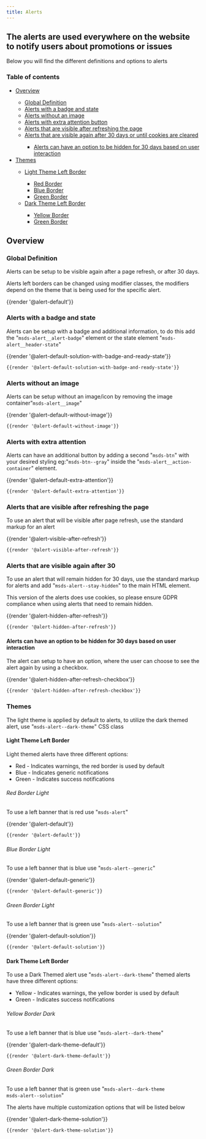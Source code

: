 ```yaml
---
title: Alerts
---
```


## The alerts are used everywhere on the website to notify users about promotions or issues
Below you will find the different definitions and options to alerts

### Table of contents
<div class="row">
    <div class="col-12">
        <ul class="document__unordered-list">
            <li class="document__unordered-list-item"> 
                 <a class="msds-link"href="#overview">Overview</a>
            </li>
            <ul class="document__unordered-list">
                <li class="document__unordered-list-item">
                  <a class="msds-link"href="#global-definition">Global Definition</a>
                </li>
                <li class="document__unordered-list-item"> 
                    <a class="msds-link"href="#alerts-with-a-badge-and-state">Alerts with a badge and state</a>
                </li>
                <li class="document__unordered-list-item"> 
                    <a class="msds-link"href="#alerts-without-an-image">Alerts without an image</a>
                </li>
                <li class="document__unordered-list-item">
                  <a class="msds-link"href="#alerts-with-extra-attention">Alerts with extra attention button</a>
                </li>
                <li class="document__unordered-list-item">
                  <a class="msds-link"href="#alerts-that-are-visible-after-refreshing-the-page">Alerts that are visible after refreshing the page</a>
                </li>
                <li class="document__unordered-list-item">
                  <a class="msds-link"href="#alerts-that-are-visible-again-after-30-days-or-until-cookies-are-cleared">Alerts that are visible again after 30 days or until cookies are cleared</a>
                </li>
                <ul class="document__unordered-list">
                    <li class="document__unordered-list-item">
                    <a class="msds-link"href="#alerts-can-have-an-option-to-be-hidden-for-30-days-based-on-user-interaction">Alerts can have an option to be hidden for 30 days based on user interaction</a>
                    </li>
                </ul>
            </ul>
            <li class="document__unordered-list-item"> 
                 <a class="msds-link"href="#themes">Themes</a>
            </li>
            <ul class="document__unordered-list">
                <li class="document__unordered-list-item"> 
                    <a class="msds-link"href="#light-theme-left-border">Light Theme Left Border</a>
                </li>
                <ul class="document__unordered-list">
                    <li class="document__unordered-list-item">
                       <a class="msds-link"href="#red-border-light">Red Border</a>
                    </li>
                    <li class="document__unordered-list-item">
                        <a class="msds-link"href="#blue-border-light">Blue Border</a>
                    </li>
                    <li class="document__unordered-list-item">
                        <a class="msds-link"href="#green-border-light">Green Border</a>
                    </li>
                </ul>
                <li class="document__unordered-list-item"> 
                    <a class="msds-link"href="#dark-theme-left-border">Dark Theme Left Border</a>
                </li>
                <ul class="document__unordered-list">
                    <li class="document__unordered-list-item">
                        <a class="msds-link"href="#yellow-border-dark">Yellow Border</a>
                    </li>
                    <li class="document__unordered-list-item">
                        <a class="msds-link"href="#green-border-dark">Green Border</a>
                    </li>
                </ul>
            </ul>
        </ul>
    </div>
</div>

## Overview
### Global Definition
Alerts can be setup to be visible again after a page refresh, or after 30 days.

Alerts left borders can be changed using modifier classes, the modifiers depend on the theme that is being used for the specific alert.

<div class="element-preview">
  <div class="element-preview__inner">{{render '@alert-default'}}</div>
</div>

### Alerts with a badge and state
Alerts can be setup with a badge and additional information, to do this add the "<code>msds-alert__alert-badge</code>" element or the state element "<code>msds-alert__header-state</code>"

<div class="element-preview">
  <div class="element-preview__inner">{{render '@alert-default-solution-with-badge-and-ready-state'}}</div>
</div>

```html
{{render '@alert-default-solution-with-badge-and-ready-state'}}
```

### Alerts without an image
Alerts can be setup without an image/icon by removing the image container"<code>msds-alert__image</code>"

<div class="element-preview">
  <div class="element-preview__inner">{{render '@alert-default-without-image'}}</div>
</div>

```html
{{render '@alert-default-without-image'}}
```

### Alerts with extra attention
Alerts can have an additional button by adding a second "<code>msds-btn</code>" with your desired styling eg:"<code>msds-btn--gray</code>" inside the "<code>msds-alert__action-container</code>" element.

<div class="element-preview">
  <div class="element-preview__inner">{{render '@alert-default-extra-attention'}}</div>
</div>

```html
{{render '@alert-default-extra-attention'}}
```


### Alerts that are visible after refreshing the page
To use an alert that will be visible after page refresh, use the standard markup for an alert

<div class="element-preview">
  <div class="element-preview__inner">{{render '@alert-visible-after-refresh'}}</div>
</div>

```html
{{render '@alert-visible-after-refresh'}}
```

### Alerts that are visible again after 30
To use an alert that will remain hidden for 30 days, use the standard markup for alerts and add "<code>msds-alert--stay-hidden</code>" to the main HTML element.

This version of the alerts does use cookies, so please ensure GDPR compliance when using alerts that need to remain hidden.

<div class="element-preview">
  <div class="element-preview__inner">{{render '@alert-hidden-after-refresh'}}</div>
</div>

```html
{{render '@alert-hidden-after-refresh'}}
```

#### Alerts can have an option to be hidden for 30 days based on user interaction
The alert can setup to have an option, where the user can choose to see the alert again by using a checkbox.

<div class="element-preview">
  <div class="element-preview__inner">{{render '@alert-hidden-after-refresh-checkbox'}}</div>
</div>

```html
{{render '@alert-hidden-after-refresh-checkbox'}}
```

### Themes
The light theme is applied by default to alerts, to utilize the dark themed alert, use "<code>msds-alert--dark-theme</code>" CSS class
#### Light Theme Left Border
Light themed alerts have three different options:
- Red - Indicates warnings, the red border is used by default
- Blue - Indicates generic notifications
- Green - Indicates success notifications

###### Red Border Light
To use a left banner that is red use "<code>msds-alert</code>"

<div class="element-preview">
  <div class="element-preview__inner">{{render '@alert-default'}}</div>
</div>

```html
{{render '@alert-default'}}
```

###### Blue Border Light
To use a left banner that is blue use "<code>msds-alert--generic</code>"

<div class="element-preview">
  <div class="element-preview__inner">{{render '@alert-default-generic'}}</div>
</div>

```html
{{render '@alert-default-generic'}}
```

###### Green Border Light
To use a left banner that is green use "<code>msds-alert--solution</code>"

<div class="element-preview">
  <div class="element-preview__inner">{{render '@alert-default-solution'}}</div>
</div>

```html
{{render '@alert-default-solution'}}
```

#### Dark Theme Left Border
To use a Dark Themed alert use "<code>msds-alert--dark-theme</code>"
themed alerts have three different options:
- Yellow - Indicates warnings, the yellow border is used by default
- Green - Indicates success notifications

###### Yellow Border Dark
To use a left banner that is blue use "<code>msds-alert--dark-theme</code>"

<div class="element-preview">
  <div class="element-preview__inner">{{render '@alert-dark-theme-default'}}</div>
</div>

```html
{{render '@alert-dark-theme-default'}}
```

###### Green Border Dark
To use a left banner that is green use "<code>msds-alert--dark-theme msds-alert--solution</code>"

The alerts have multiple customization options that will be listed below

<div class="element-preview">
  <div class="element-preview__inner">{{render '@alert-dark-theme-solution'}}</div>
</div>

```html
{{render '@alert-dark-theme-solution'}}
```